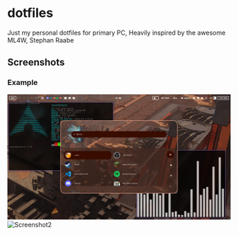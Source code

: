 # dotfiles
Just my personal dotfiles for primary PC, Heavily inspired by the awesome ML4W, Stephan Raabe

## Screenshots

### Example
![Screenshot1](example/preview.jpg)
![Screenshot2](example/preview2.jpg)